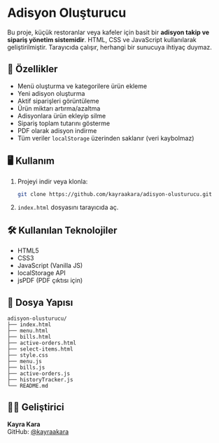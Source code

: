# Adisyon Oluşturucu

Bu proje, küçük restoranlar veya kafeler için basit bir **adisyon takip ve sipariş yönetim sistemidir**. HTML, CSS ve JavaScript kullanılarak geliştirilmiştir. Tarayıcıda çalışır, herhangi bir sunucuya ihtiyaç duymaz.

## 🚀 Özellikler

- Menü oluşturma ve kategorilere ürün ekleme
- Yeni adisyon oluşturma
- Aktif siparişleri görüntüleme
- Ürün miktarı artırma/azaltma
- Adisyonlara ürün ekleyip silme
- Sipariş toplam tutarını gösterme
- PDF olarak adisyon indirme
- Tüm veriler `localStorage` üzerinden saklanır (veri kaybolmaz)

## 🖥️ Kullanım

1. Projeyi indir veya klonla:
   ```bash
   git clone https://github.com/kayraakara/adisyon-olusturucu.git
   ```

2. `index.html` dosyasını tarayıcıda aç.

## 🛠️ Kullanılan Teknolojiler

- HTML5
- CSS3
- JavaScript (Vanilla JS)
- localStorage API
- jsPDF (PDF çıktısı için)

## 📁 Dosya Yapısı

```
adisyon-olusturucu/
├── index.html
├── menu.html
├── bills.html
├── active-orders.html
├── select-items.html
├── style.css
├── menu.js
├── bills.js
├── active-orders.js
├── historyTracker.js
└── README.md
```

## 🧑‍💻 Geliştirici

**Kayra Kara**  
GitHub: [@kayraakara](https://github.com/kayraakara)

